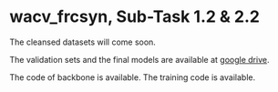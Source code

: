 # wacv_frcsyn, Sub-Task 1.2 & 2.2
The cleansed datasets will come soon.


The validation sets and the final models are available at [google drive](https://drive.google.com/file/d/1ihXk7Y76xQEu0c18F3XObWMkizu7CgDh/view?usp=sharing).

The code of backbone is available.
The training code is available.
